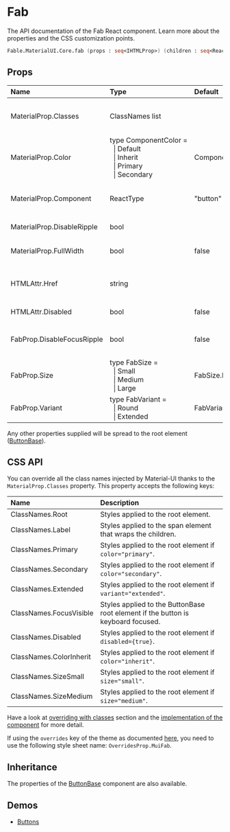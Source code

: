 # Fab

<p class="description">The API documentation of the Fab React component. Learn more about the properties and the CSS customization points.</p>

```fsharp
Fable.MaterialUI.Core.fab (props : seq<IHTMLProp>) (children : seq<ReactElement>) : ReactElement
```



## Props

| Name | Type | Default | Description |
|:-----|:-----|:--------|:------------|
| <span class="prop-name">MaterialProp.Classes</span> | <span class="prop-type">ClassNames list</span> |   | Override or extend the styles applied to the component.  See CSS API below for more details.  |
| <span class="prop-name">MaterialProp.Color</span> | <span class="prop-type">type&nbsp;ComponentColor&nbsp;=<br>&nbsp;&nbsp;&#124;&nbsp;Default<br>&nbsp;&nbsp;&#124;&nbsp;Inherit<br>&nbsp;&nbsp;&#124;&nbsp;Primary<br>&nbsp;&nbsp;&#124;&nbsp;Secondary<br></span> | <span class="prop-default">ComponentColor.Default</span> | The color of the component. It supports those theme colors that make sense for this component. |
| <span class="prop-name">MaterialProp.Component</span> | <span class="prop-type">ReactType</span> | <span class="prop-default">"button"</span> | The component used for the root node. Either a string to use a DOM element or a component. |
| <span class="prop-name">MaterialProp.DisableRipple</span> | <span class="prop-type">bool</span> |   | If `true`, the ripple effect will be disabled. |
| <span class="prop-name">MaterialProp.FullWidth</span> | <span class="prop-type">bool</span> | <span class="prop-default">false</span> | If `true`, the button will take up the full width of its container. |
| <span class="prop-name">HTMLAttr.Href</span> | <span class="prop-type">string</span> |   | The URL to link to when the button is clicked. If defined, an `a` element will be used as the root node. |
| <span class="prop-name">HTMLAttr.Disabled</span> | <span class="prop-type">bool</span> | <span class="prop-default">false</span> | If `true`, the button will be disabled. |
| <span class="prop-name">FabProp.DisableFocusRipple</span> | <span class="prop-type">bool</span> | <span class="prop-default">false</span> | If `true`, the  keyboard focus ripple will be disabled. `MaterialProp.DisableRipple` must also be true. |
| <span class="prop-name">FabProp.Size</span> | <span class="prop-type">type&nbsp;FabSize&nbsp;=<br>&nbsp;&nbsp;&#124;&nbsp;Small<br>&nbsp;&nbsp;&#124;&nbsp;Medium<br>&nbsp;&nbsp;&#124;&nbsp;Large<br></span> | <span class="prop-default">FabSize.Large</span> | The size of the button. `Small` is equivalent to the dense button styling. |
| <span class="prop-name">FabProp.Variant</span> | <span class="prop-type">type&nbsp;FabVariant&nbsp;=<br>&nbsp;&nbsp;&#124;&nbsp;Round<br>&nbsp;&nbsp;&#124;&nbsp;Extended<br> | <span class="prop-default">FabVariant.Round</span> | The variant to use. 

Any other properties supplied will be spread to the root element ([ButtonBase](#/api/button-base)).

## CSS API

You can override all the class names injected by Material-UI thanks to the `MaterialProp.Classes` property.
This property accepts the following keys:


| Name | Description |
|:-----|:------------|
| <span class="prop-name">ClassNames.Root</span> | Styles applied to the root element.
| <span class="prop-name">ClassNames.Label</span> | Styles applied to the span element that wraps the children.
| <span class="prop-name">ClassNames.Primary</span> | Styles applied to the root element if `color="primary"`.
| <span class="prop-name">ClassNames.Secondary</span> | Styles applied to the root element if `color="secondary"`.
| <span class="prop-name">ClassNames.Extended</span> | Styles applied to the root element if `variant="extended"`.
| <span class="prop-name">ClassNames.FocusVisible</span> | Styles applied to the ButtonBase root element if the button is keyboard focused.
| <span class="prop-name">ClassNames.Disabled</span> | Styles applied to the root element if `disabled={true}`.
| <span class="prop-name">ClassNames.ColorInherit</span> | Styles applied to the root element if `color="inherit"`.
| <span class="prop-name">ClassNames.SizeSmall</span> | Styles applied to the root element if `size="small"`.
| <span class="prop-name">ClassNames.SizeMedium</span> | Styles applied to the root element if `size="medium"`.

Have a look at [overriding with classes](#/customization/overrides) section
and the [implementation of the component](https://github.com/mui-org/material-ui/tree/master/packages/material-ui/src/Fab/Fab.js)
for more detail.

If using the `overrides` key of the theme as documented
[here](#/customization/themes),
you need to use the following style sheet name: `OverridesProp.MuiFab`.

## Inheritance

The properties of the [ButtonBase](#/api/button-base) component are also available.
<!-- You can take advantage of this behavior to [target nested components](/guides/api/#spread). -->

## Demos

- [Buttons](#/demos/buttons/)

